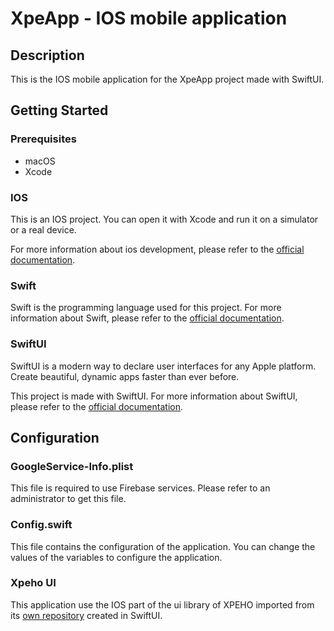 # XpeApp - IOS mobile application

## Description

This is the IOS mobile application for the XpeApp project made with SwiftUI.

## Getting Started

### Prerequisites

- macOS
- Xcode

### IOS

This is an IOS project. You can open it with Xcode and run it on a simulator or a real device.

For more information about ios development, please refer to the [official documentation](https://developer.apple.com/documentation/).

### Swift

Swift is the programming language used for this project. For more information about Swift, please refer to the [official documentation](https://developer.apple.com/documentation/swift).

### SwiftUI

SwiftUI is a modern way to declare user interfaces for any Apple platform. Create beautiful, dynamic apps faster than ever before.

This project is made with SwiftUI. For more information about SwiftUI, please refer to the [official documentation](https://developer.apple.com/documentation/swiftui).

## Configuration

### GoogleService-Info.plist

This file is required to use Firebase services. Please refer to an administrator to get this file.

### Config.swift

This file contains the configuration of the application. You can change the values of the variables to configure the application.

### Xpeho UI

This application use the IOS part of the ui library of XPEHO imported from its [own repository](https://github.com/XPEHO/xpeho_ui_android) created in SwiftUI.

